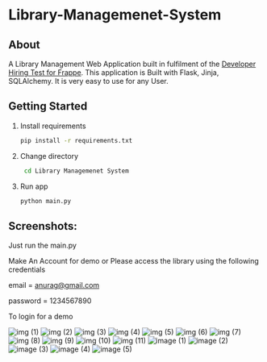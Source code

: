 # Library-Managemenet-System


## **About**

A Library Management Web Application built in fulfilment of the [Developer Hiring Test for Frappe](https://frappe.io/dev-hiring-test). This application is Built with Flask, Jinja, SQLAlchemy. It is very easy to use for any User.

## **Getting Started**

1. Install requirements
   ```sh
   pip install -r requirements.txt
   ```
2. Change directory
   ```sh
    cd Library Managemenet System
   ```
3. Run app
   ```sh
   python main.py
   ```

## **Screenshots:**



Just run the main.py

Make An Account for demo or Please access the library using the following credentials 

email = anurag@gmail.com

password = 1234567890

To login for a demo

![img (1)](https://user-images.githubusercontent.com/67339426/122246432-2b583b00-cee4-11eb-9a32-72f91b83feb8.png)
![img (2)](https://user-images.githubusercontent.com/67339426/122246443-2d21fe80-cee4-11eb-9259-644f208d8786.png)
![img (3)](https://user-images.githubusercontent.com/67339426/122246446-2dba9500-cee4-11eb-967d-c3df0e243b68.png)
![img (4)](https://user-images.githubusercontent.com/67339426/122246453-2e532b80-cee4-11eb-81bd-60a657e783bd.png)
![img (5)](https://user-images.githubusercontent.com/67339426/122246456-2eebc200-cee4-11eb-96b8-41ac0f42473b.png)
![img (6)](https://user-images.githubusercontent.com/67339426/122246457-2eebc200-cee4-11eb-9743-90afb8d4b1f0.png)
![img (7)](https://user-images.githubusercontent.com/67339426/122246458-2f845880-cee4-11eb-955c-5e37f8d9248e.png)
![img (8)](https://user-images.githubusercontent.com/67339426/122246460-2f845880-cee4-11eb-9c4d-9cf4bb1f3d9e.png)
![img (9)](https://user-images.githubusercontent.com/67339426/122246464-301cef00-cee4-11eb-9642-d1e3f6eb32e6.png)
![img (10)](https://user-images.githubusercontent.com/67339426/122246467-30b58580-cee4-11eb-86e7-483c92424c3a.png)
![img (11)](https://user-images.githubusercontent.com/67339426/122246468-30b58580-cee4-11eb-833d-92cd417d546f.png)
![image (1)](https://user-images.githubusercontent.com/67339426/122247964-5f802b80-cee5-11eb-87e9-398a83f39ec2.png)
![image (2)](https://user-images.githubusercontent.com/67339426/122247971-60b15880-cee5-11eb-8183-8387bf636048.png)
![image (3)](https://user-images.githubusercontent.com/67339426/122247973-60b15880-cee5-11eb-84b7-032a7ab031d5.png)
![image (4)](https://user-images.githubusercontent.com/67339426/122247975-6149ef00-cee5-11eb-8bbe-55a4ef3e4434.png)
![image (5)](https://user-images.githubusercontent.com/67339426/122247982-61e28580-cee5-11eb-8fe0-c91795300306.png)
